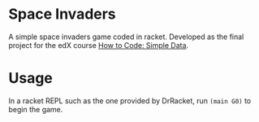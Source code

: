 # Space Invaders

A simple space invaders game coded in racket. Developed as the final project
for the edX course [How to Code: Simple
    Data](https://www.edx.org/course/how-to-code-simple-data).

# Usage

In a racket REPL such as the one provided by DrRacket, run `(main G0)` to begin
the game.
